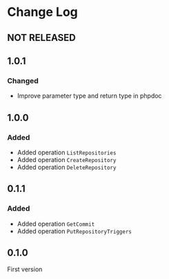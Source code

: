 # Change Log

## NOT RELEASED

## 1.0.1

### Changed

- Improve parameter type and return type in phpdoc

## 1.0.0

### Added

- Added operation `ListRepositories`
- Added operation `CreateRepository`
- Added operation `DeleteRepository`

## 0.1.1

### Added

- Added operation `GetCommit`
- Added operation `PutRepositoryTriggers`

## 0.1.0

First version
